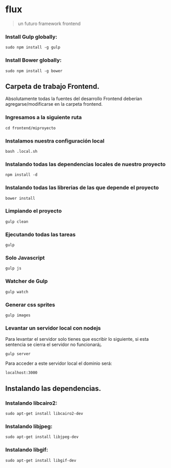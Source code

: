 # flux

> un futuro framework frontend

### Install Gulp globally:

```
sudo npm install -g gulp
```

### Install Bower globally:

```
sudo npm install -g bower
```

## Carpeta de trabajo Frontend.

Absolutamente todas la fuentes del desarrollo Frontend deberían agregarse/modificarse en la carpeta frontend.

### Ingresamos a la siguiente ruta

```
cd frontend/miproyecto
```

### Instalamos nuestra configuración local

```
bash .local.sh
```

### Instalando todas las dependencias locales de nuestro proyecto

```
npm install -d
```

### Instalando todas las librerias de las que depende el proyecto

```
bower install
```

### Limpiando el proyecto

```
gulp clean
```

### Ejecutando todas las tareas

```
gulp
```

### Solo Javascript

```
gulp js
```

### Watcher de Gulp

```
gulp watch
```

### Generar css sprites

```
gulp images
```

### Levantar un servidor local con nodejs

Para levantar el servidor solo tienes que escribir lo siguiente,
si esta sentencia se cierra el servidor no funcionará¡.

```
gulp server
```

Para acceder a este servidor local el dominio será:

```
localhost:3000
```


## Instalando las dependencias.

### Instalando libcairo2:

```
sudo apt-get install libcairo2-dev
```

### Instalando libjpeg:

```
sudo apt-get install libjpeg-dev
```

### Instalando libgif:

```
sudo apt-get install libgif-dev
```